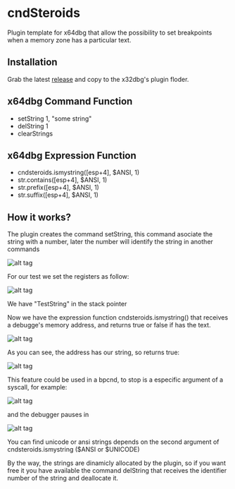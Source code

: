 # cndSteroids

Plugin template for x64dbg that allow the possibility to set breakpoints when a memory zone has a particular text.

## Installation

Grab the latest [release](https://github.com/pastaCLS/cndsteroids/blob/master/bin/x32/cndsteroids.dp32) and copy to the x32dbg's plugin floder.

## x64dbg Command Function
- setString 1, "some string"
- delString 1
- clearStrings

## x64dbg Expression Function
- cndsteroids.ismystring([esp+4], $ANSI, 1) 
- str.contains([esp+4], $ANSI, 1)
- str.prefix([esp+4], $ANSI, 1) 
- str.suffix([esp+4], $ANSI, 1)

## How it works?

The plugin creates the command setString, this command asociate the string with a number, later the number will identify the string in another commands

![alt tag](doc/setString.png?raw=true)

For our test we set the registers as follow:

![alt tag](doc/TestString-esp.png?raw=true)

We have "TestString" in the stack pointer

Now we have the expression function cndsteroids.ismystring() that receives a debugge's memory address, and returns true or false if has the text.

![alt tag](doc/ismystring.png?raw=true)

As you can see, the address has our string, so returns true:

![alt tag](doc/return.png?raw=true)

This feature could be used in a bpcnd, to stop is a especific argument of a syscall, for example:

![alt tag](doc/script.png?raw=true)

and the debugger pauses in

![alt tag](doc/stringinstack.png?raw=true)

You can find unicode or ansi strings depends on the second argument of cndsteroids.ismystring ($ANSI or $UNICODE)

By the way, the strings are dinamicly allocated by the plugin, so if you want free it you have available the command delString that receives the identifier number of the string and deallocate it.
